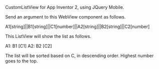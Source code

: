 CustomListView for App Inventor 2, using JQuery Mobile.

Send an argument to this WebView component as follows.

A1[string]||B1[string]||C1[number]||A2[string]||B2[string]||C2[number]

This ListView will show the list as follows.

A1: B1 [C1]
A2: B2 [C2]


The list will be sorted based on C, in descending order.
Highest number goes to the top.
